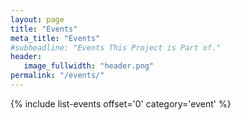 ```yaml
---
layout: page
title: "Events"
meta_title: "Events"
#subheadline: "Events This Project is Part of."
header:
   image_fullwidth: "header.png"
permalink: "/events/"
---
```

{% include list-events offset='0' category='event' %}
